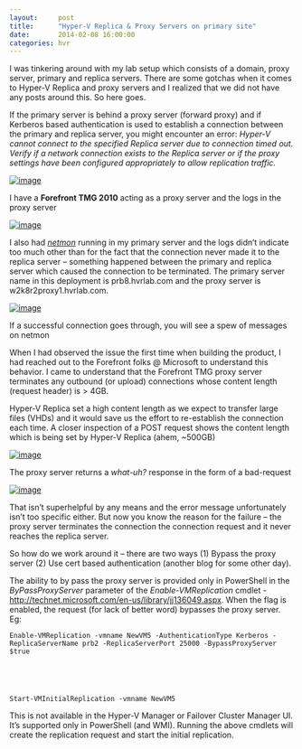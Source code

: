 ```yaml
---
layout:     post
title:      "Hyper-V Replica & Proxy Servers on primary site"
date:       2014-02-08 16:00:00
categories: hvr
---
```

I was tinkering around with my lab setup which consists of a domain, proxy server, primary and replica servers. There are some gotchas when it comes to Hyper-V Replica and proxy servers and I realized that we did not have any posts around this. So here goes.

If the primary server is behind a proxy server (forward proxy) and if Kerberos based authentication is used to establish a connection between the primary and replica server, you might encounter an error: _Hyper-V cannot connect to the specified Replica server <servername> due to connection timed out. Verify if a network connection exists to the Replica server or if the proxy settings have been configured appropriately to allow replication traffic._

[![image](https://msdnshared.blob.core.windows.net/media/TNBlogsFS/prod.evol.blogs.technet.com/CommunityServer.Blogs.Components.WeblogFiles/00/00/00/50/45/metablogapi/image4_thumb_10CD0BA5.png)](https://msdnshared.blob.core.windows.net/media/TNBlogsFS/prod.evol.blogs.technet.com/CommunityServer.Blogs.Components.WeblogFiles/00/00/00/50/45/metablogapi/image4_3870F71E.png)

I have a **Forefront TMG 2010** acting as a proxy server and the logs in the proxy server 

[![image](https://msdnshared.blob.core.windows.net/media/TNBlogsFS/prod.evol.blogs.technet.com/CommunityServer.Blogs.Components.WeblogFiles/00/00/00/50/45/metablogapi/image_thumb_2AAF3CF4.png)](https://msdnshared.blob.core.windows.net/media/TNBlogsFS/prod.evol.blogs.technet.com/CommunityServer.Blogs.Components.WeblogFiles/00/00/00/50/45/metablogapi/image_387EF23E.png)

I also had _[netmon](http://www.microsoft.com/en-in/download/details.aspx?id=4865)_ running in my primary server and the logs didn’t indicate too much other than for the fact that the connection never made it to the replica server – something happened between the primary and replica server which caused the connection to be terminated. The primary server name in this deployment is prb8.hvrlab.com and the proxy server is w2k8r2proxy1.hvrlab.com. 

[![image](https://msdnshared.blob.core.windows.net/media/TNBlogsFS/prod.evol.blogs.technet.com/CommunityServer.Blogs.Components.WeblogFiles/00/00/00/50/45/metablogapi/image12_thumb_5A8395A8.png)](https://msdnshared.blob.core.windows.net/media/TNBlogsFS/prod.evol.blogs.technet.com/CommunityServer.Blogs.Components.WeblogFiles/00/00/00/50/45/metablogapi/image12_4B4A9C2A.png)

If a successful connection goes through, you will see a spew of messages on netmon 

When I had observed the issue the first time when building the product, I had reached out to the Forefront folks @ Microsoft to understand this behavior. I came to understand that the Forefront TMG proxy server terminates any outbound (or upload) connections whose content length (request header) is > 4GB. 

Hyper-V Replica set a high content length as we expect to transfer large files (VHDs) and it would save us the effort to re-establish the connection each time. A closer inspection of a POST request shows the content length which is being set by Hyper-V Replica (ahem, ~500GB)

[![image](https://msdnshared.blob.core.windows.net/media/TNBlogsFS/prod.evol.blogs.technet.com/CommunityServer.Blogs.Components.WeblogFiles/00/00/00/50/45/metablogapi/image_thumb_2A00A3C1.png)](https://msdnshared.blob.core.windows.net/media/TNBlogsFS/prod.evol.blogs.technet.com/CommunityServer.Blogs.Components.WeblogFiles/00/00/00/50/45/metablogapi/image_6F16E046.png)

The proxy server returns a _what-uh?_ response in the form of a bad-request

[![image](https://msdnshared.blob.core.windows.net/media/TNBlogsFS/prod.evol.blogs.technet.com/CommunityServer.Blogs.Components.WeblogFiles/00/00/00/50/45/metablogapi/image_thumb_7CA42F52.png)](https://msdnshared.blob.core.windows.net/media/TNBlogsFS/prod.evol.blogs.technet.com/CommunityServer.Blogs.Components.WeblogFiles/00/00/00/50/45/metablogapi/image_4FF8E4C8.png)

That isn’t superhelpful by any means and the error message unfortunately isn’t too specific either. But now you know the reason for the failure – the proxy server terminates the connection the connection request and it never reaches the replica server. 

So how do we work around it – there are two ways (1) Bypass the proxy server (2) Use cert based authentication (another blog for some other day).

The ability to by pass the proxy server is provided only in PowerShell in the _ByPassProxyServer_ parameter of the _Enable-VMReplication_ cmdlet - <http://technet.microsoft.com/en-us/library/jj136049.aspx>. When the flag is enabled, the request (for lack of better word) bypasses the proxy server. Eg:
    
    
    Enable-VMReplication -vmname NewVM5 -AuthenticationType Kerberos -ReplicaServerName prb2 -ReplicaServerPort 25000 -BypassProxyServer $true
    
    
     
    
    
    Start-VMInitialReplication -vmname NewVM5

This is not available in the Hyper-V Manager or Failover Cluster Manager UI. It’s supported only in PowerShell (and WMI). Running the above cmdlets will create the replication request and start the initial replication.
